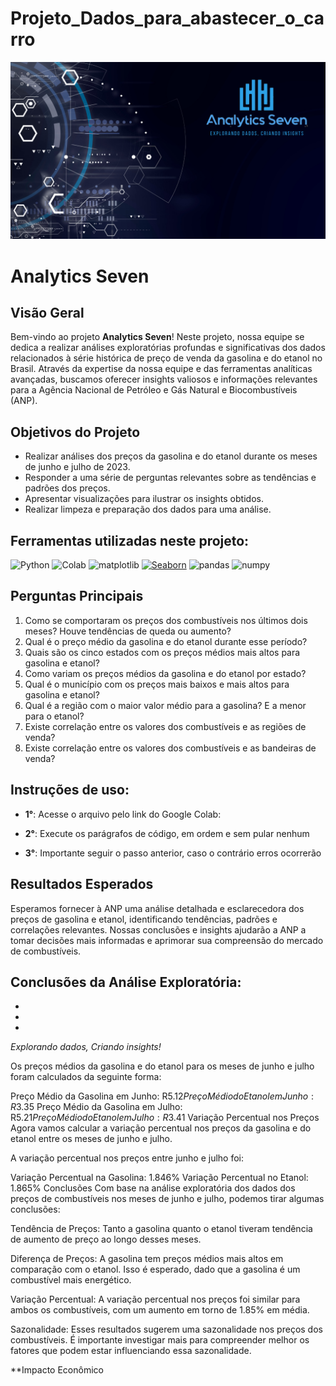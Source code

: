 # Projeto_Dados_para_abastecer_o_carro

![alt text](https://github.com/Project-4-Trends-and-Insights-Database/Projeto_Dados_para_abastecer_o_carro/blob/main/images/Squad%2007%20(2).png)

# Analytics Seven

## Visão Geral

Bem-vindo ao projeto **Analytics Seven**! Neste projeto, nossa equipe se dedica a realizar análises exploratórias profundas e significativas dos dados relacionados à série histórica de preço de venda da gasolina e do etanol no Brasil. Através da expertise da nossa equipe e das ferramentas analíticas avançadas, buscamos oferecer insights valiosos e informações relevantes para a Agência Nacional de Petróleo e Gás Natural e Biocombustíveis (ANP).

## Objetivos do Projeto

  - Realizar análises dos preços da gasolina e do etanol durante os meses de junho e julho de 2023.
  - Responder a uma série de perguntas relevantes sobre as tendências e padrões dos preços.
  - Apresentar visualizações para ilustrar os insights obtidos.
  - Realizar limpeza e preparação dos dados para uma análise.
  

## Ferramentas utilizadas neste projeto:
![Python](https://img.shields.io/badge/Python-3776AB?style=for-the-badge&logo=python&logoColor=white)
![Colab](https://img.shields.io/badge/Colab-F9AB00?style=for-the-badge&logo=googlecolab&color=525252)
![matplotlib](https://img.shields.io/badge/matplotlib-3776AB?style=for-the-badge&logo=matplotlib&logoColor=white)
<a href='https://github.com/shivamkapasia0' target="_blank"><img alt='Seaborn' src='https://img.shields.io/badge/Seaborn-100000?style=for-the-badge&logo=Seaborn&logoColor=white&labelColor=black&color=05FAFA'/></a>
![pandas](https://img.shields.io/badge/pandas-150458?style=for-the-badge&logo=pandas&logoColor=white)
![numpy](https://img.shields.io/badge/numpy-013243?style=for-the-badge&logo=numpy&logoColor=white)

## Perguntas Principais

1. Como se comportaram os preços dos combustíveis nos últimos dois meses? Houve tendências de queda ou aumento?
2. Qual é o preço médio da gasolina e do etanol durante esse período?
3. Quais são os cinco estados com os preços médios mais altos para gasolina e etanol?
4. Como variam os preços médios da gasolina e do etanol por estado?
5. Qual é o município com os preços mais baixos e mais altos para gasolina e etanol?
6. Qual é a região com o maior valor médio para a gasolina? E a menor para o etanol?
7. Existe correlação entre os valores dos combustíveis e as regiões de venda?
8. Existe correlação entre os valores dos combustíveis e as bandeiras de venda?

## Instruções de uso:
  - **1°**: Acesse o arquivo pelo link do Google Colab:
         
  - **2°**: Execute os parágrafos de código, em ordem e sem pular nenhum
  - **3°**: Importante seguir o passo anterior, caso o contrário erros ocorrerão

## Resultados Esperados

Esperamos fornecer à ANP uma análise detalhada e esclarecedora dos preços de gasolina e etanol, identificando tendências, padrões e correlações relevantes. Nossas conclusões e insights ajudarão a ANP a tomar decisões mais informadas e aprimorar sua compreensão do mercado de combustíveis.

## Conclusões da Análise Exploratória:
  -
  -
  -
*Explorando dados, Criando insights!*

Os preços médios da gasolina e do etanol para os meses de junho e julho foram calculados da seguinte forma:

Preço Médio da Gasolina em Junho: R$5.12
Preço Médio do Etanol em Junho: R$3.35
Preço Médio da Gasolina em Julho: R$5.21
Preço Médio do Etanol em Julho: R$3.41
Variação Percentual nos Preços
Agora vamos calcular a variação percentual nos preços da gasolina e do etanol entre os meses de junho e julho.


A variação percentual nos preços entre junho e julho foi:

Variação Percentual na Gasolina: 1.846%
Variação Percentual no Etanol: 1.865%
Conclusões
Com base na análise exploratória dos dados dos preços de combustíveis nos meses de junho e julho, podemos tirar algumas conclusões:

Tendência de Preços: Tanto a gasolina quanto o etanol tiveram tendência de aumento de preço ao longo desses meses.

Diferença de Preços: A gasolina tem preços médios mais altos em comparação com o etanol. Isso é esperado, dado que a gasolina é um combustível mais energético.

Variação Percentual: A variação percentual nos preços foi similar para ambos os combustíveis, com um aumento em torno de 1.85% em média.

Sazonalidade: Esses resultados sugerem uma sazonalidade nos preços dos combustíveis. É importante investigar mais para compreender melhor os fatores que podem estar influenciando essa sazonalidade.

**Impacto Econômico

